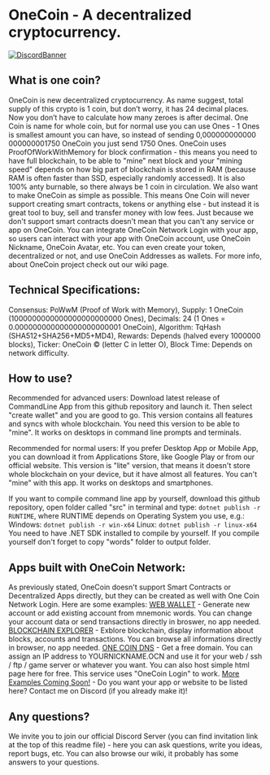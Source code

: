 
# OneCoin - A decentralized cryptocurrency.
[![DiscordBanner](https://discordapp.com/api/guilds/299932181038366720/widget.png?style=banner2)](https://discord.gg/SbsFcxFYsg)

## What is one coin?
OneCoin is new decentralized cryptocurrency. As name suggest, total supply of this crypto is 1 coin, but don’t worry, it has 24 decimal places. Now you don’t have to calculate how many zeroes is after decimal. One Coin is name for whole coin, but for normal use you can use Ones - 1 Ones is smallest amount you can have, so instead of sending 0,0000​0000​0000​0000​0000​1750 OneCoin you just send 1750 Ones. OneCoin uses ProofOfWorkWithMemory for block confirmation - this means you need to have full blockchain, to be able to "mine" next block and your "mining speed" depends on how big part of blockchain is stored in RAM (because RAM is often faster than SSD, especially randomly accessed). It is also 100% anty burnable, so there always be 1 coin in circulation. We also want to make OneCoin as simple as possible. This means One Coin will never support creating smart contracts, tokens or anything else - but instead it is great tool to buy, sell and transfer money with low fees. Just because we don't support smart contracts doesn't mean that you can't any service or app on OneCoin. You can integrate OneCoin Network Login with your app, so users can interact with your app with OneCoin account, use OneCoin Nickname, OneCoin Avatar, etc. You can even create your token, decentralized or not, and use OneCoin Addresses as wallets. For more info, about OneCoin project check out our wiki page.

## Technical Specifications:
Consensus: PoWwM (Proof of Work with Memory),
Supply: 1 OneCoin (1000000000000000000000000 Ones),
Decimals: 24 (1 Ones = 0.000000000000000000000001 OneCoin),
Algorithm: TqHash (SHA512+SHA256+MD5+MD4),
Rewards: Depends (halved every 1000000 blocks),
Ticker: OneCoin © (letter C in letter O),
Block Time: Depends on network difficulty.

## How to use?
Recommended for advanced users: Download latest release of CommandLine App from this github repository and launch it. Then select "create wallet" and you are good to go. This version contains all features and syncs with whole blockchain. You need this version to be able to "mine". It works on desktops in command line prompts and terminals.

Recommended for normal users: If you prefer Desktop App or Mobile App, you can download it from Applications Store, like Google Play or from our official website. This version is "lite" version, that means it doesn't store whole blockchain on your device, but it have almost all features. You can't "mine" with this app. It works on desktops and smartphones.

If you want to compile command line app by yourself, download this github repository, open folder called "src" in terminal and type: ```dotnet publish -r RUNTIME```, where RUNTIME depends on Operating System you use, e.g.:
Windows: ```dotnet publish -r win-x64```
Linux: ```dotnet publish -r linux-x64```
You need to have .NET SDK installed to compile by yourself.
If you compile yourself don't forget to copy "words" folder to output folder.

## Apps built with OneCoin Network:
As previously stated, OneCoin doesn't support Smart Contracts or Decentralized Apps directly, but they can be created as well with One Coin Network Login. Here are some examples:
[WEB WALLET](http://one-coin.org/wallet) - Generate new account or add existing account from mnemonic words. You can change your account data or send transactions directly in broswer, no app needed. 
[BLOCKCHAIN EXPLORER](http://one-coin.org/explorer) - Exblore blockchain, display information about blocks, accounts and transactions. You can browse all informations directly in browser, no app needed.
[ONE COIN DNS](http://one-coin.org/dns) - Get a free domain. You can assign an IP address to YOURNICKNAME.OCN and use it for your web / ssh / ftp / game server or whatever you want. You can also host simple html page here for free. This service uses "OneCoin Login" to work.
[More Examples Coming Soon!](https://discord.gg/SbsFcxFYsg) - Do you want your app or website to be listed here? Contact me on Discord (if you already make it)! 

## Any questions?
We invite you to join our official Discord Server (you can find invitation link at the top of this readme file) - here you can ask questions, write you ideas, report bugs, etc. You can also browse our wiki, it probably has some answers to your questions.